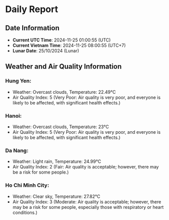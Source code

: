 # Daily Report
## Date Information
- **Current UTC Time**: 2024-11-25 01:00:55 (UTC)
- **Current Vietnam Time**: 2024-11-25 08:00:55 (UTC+7)
- **Lunar Date**: 25/10/2024 (Lunar)

## Weather and Air Quality Information

### Hung Yen:
- Weather: Overcast clouds, Temperature: 22.49°C
- Air Quality Index: 5 (Very Poor: Air quality is very poor, and everyone is likely to be affected, with significant health effects.)

### Hanoi:
- Weather: Overcast clouds, Temperature: 23°C
- Air Quality Index: 5 (Very Poor: Air quality is very poor, and everyone is likely to be affected, with significant health effects.)

### Da Nang:
- Weather: Light rain, Temperature: 24.99°C
- Air Quality Index: 2 (Fair: Air quality is acceptable; however, there may be a risk for some people.)

### Ho Chi Minh City:
- Weather: Clear sky, Temperature: 27.82°C
- Air Quality Index: 3 (Moderate: Air quality is acceptable; however, there may be a risk for some people, especially those with respiratory or heart conditions.)

